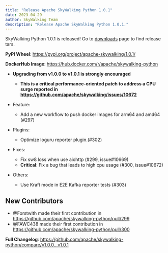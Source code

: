 ```yaml
---
title: "Release Apache SkyWalking Python 1.0.1"
date: 2023-04-29
author: SkyWalking Team
description: "Release Apache SkyWalking Python 1.0.1."
---
```


SkyWalking Python 1.0.1 is released! Go to [downloads](/downloads) page to find release tars.

**PyPI Wheel**: https://pypi.org/project/apache-skywalking/1.0.1/

**DockerHub Image**: https://hub.docker.com/r/apache/skywalking-python

- **Upgrading from v1.0.0 to v1.0.1 is strongly encouraged**
    - **This is a critical performance-oriented patch to address a CPU surge reported in https://github.com/apache/skywalking/issues/10672**

- Feature:
  - Add a new workflow to push docker images for arm64 and amd64 (#297)

- Plugins:
  - Optimize loguru reporter plugin.(#302)

- Fixes:
  - Fix sw8 loss when use aiohttp (#299, issue#10669)
  - **Critical**: Fix a bug that leads to high cpu usage (#300, issue#10672)

- Others:
  - Use Kraft mode in E2E Kafka reporter tests (#303)

## New Contributors
* @Forstwith made their first contribution in https://github.com/apache/skywalking-python/pull/299
* @FAWC438 made their first contribution in https://github.com/apache/skywalking-python/pull/300

**Full Changelog**: https://github.com/apache/skywalking-python/compare/v1.0.0...v1.0.1